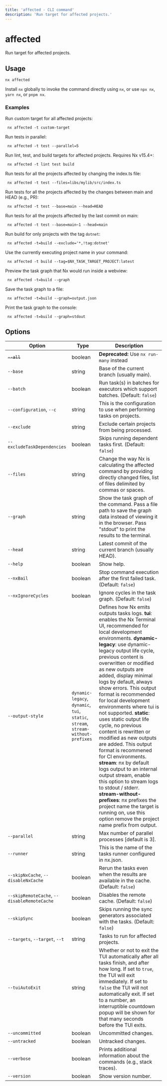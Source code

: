 ```yaml
---
title: 'affected - CLI command'
description: 'Run target for affected projects.'
---
```


# affected

Run target for affected projects.

## Usage

```shell
nx affected
```

Install `nx` globally to invoke the command directly using `nx`, or use `npx nx`, `yarn nx`, or `pnpm nx`.

### Examples

Run custom target for all affected projects:

```shell
 nx affected -t custom-target
```

Run tests in parallel:

```shell
 nx affected -t test --parallel=5
```

Run lint, test, and build targets for affected projects. Requires Nx v15.4+:

```shell
 nx affected -t lint test build
```

Run tests for all the projects affected by changing the index.ts file:

```shell
 nx affected -t test --files=libs/mylib/src/index.ts
```

Run tests for all the projects affected by the changes between main and HEAD (e.g., PR):

```shell
 nx affected -t test --base=main --head=HEAD
```

Run tests for all the projects affected by the last commit on main:

```shell
 nx affected -t test --base=main~1 --head=main
```

Run build for only projects with the tag `dotnet`:

```shell
 nx affected -t=build --exclude='*,!tag:dotnet'
```

Use the currently executing project name in your command:

```shell
 nx affected -t build --tag=$NX_TASK_TARGET_PROJECT:latest
```

Preview the task graph that Nx would run inside a webview:

```shell
 nx affected -t=build --graph
```

Save the task graph to a file:

```shell
 nx affected -t=build --graph=output.json
```

Print the task graph to the console:

```shell
 nx affected -t=build --graph=stdout
```

## Options

| Option                                      | Type                                                                              | Description                                                                                                                                                                                                                                                                                                                                                                                                                                                                                                                                                                                                                                                                                                                                                                                                                                                           |
| ------------------------------------------- | --------------------------------------------------------------------------------- | --------------------------------------------------------------------------------------------------------------------------------------------------------------------------------------------------------------------------------------------------------------------------------------------------------------------------------------------------------------------------------------------------------------------------------------------------------------------------------------------------------------------------------------------------------------------------------------------------------------------------------------------------------------------------------------------------------------------------------------------------------------------------------------------------------------------------------------------------------------------- |
| ~~`--all`~~                                 | boolean                                                                           | **Deprecated:** Use `nx run-many` instead                                                                                                                                                                                                                                                                                                                                                                                                                                                                                                                                                                                                                                                                                                                                                                                                                             |
| `--base`                                    | string                                                                            | Base of the current branch (usually main).                                                                                                                                                                                                                                                                                                                                                                                                                                                                                                                                                                                                                                                                                                                                                                                                                            |
| `--batch`                                   | boolean                                                                           | Run task(s) in batches for executors which support batches. (Default: `false`)                                                                                                                                                                                                                                                                                                                                                                                                                                                                                                                                                                                                                                                                                                                                                                                        |
| `--configuration`, `--c`                    | string                                                                            | This is the configuration to use when performing tasks on projects.                                                                                                                                                                                                                                                                                                                                                                                                                                                                                                                                                                                                                                                                                                                                                                                                   |
| `--exclude`                                 | string                                                                            | Exclude certain projects from being processed.                                                                                                                                                                                                                                                                                                                                                                                                                                                                                                                                                                                                                                                                                                                                                                                                                        |
| `--excludeTaskDependencies`                 | boolean                                                                           | Skips running dependent tasks first. (Default: `false`)                                                                                                                                                                                                                                                                                                                                                                                                                                                                                                                                                                                                                                                                                                                                                                                                               |
| `--files`                                   | string                                                                            | Change the way Nx is calculating the affected command by providing directly changed files, list of files delimited by commas or spaces.                                                                                                                                                                                                                                                                                                                                                                                                                                                                                                                                                                                                                                                                                                                               |
| `--graph`                                   | string                                                                            | Show the task graph of the command. Pass a file path to save the graph data instead of viewing it in the browser. Pass "stdout" to print the results to the terminal.                                                                                                                                                                                                                                                                                                                                                                                                                                                                                                                                                                                                                                                                                                 |
| `--head`                                    | string                                                                            | Latest commit of the current branch (usually HEAD).                                                                                                                                                                                                                                                                                                                                                                                                                                                                                                                                                                                                                                                                                                                                                                                                                   |
| `--help`                                    | boolean                                                                           | Show help.                                                                                                                                                                                                                                                                                                                                                                                                                                                                                                                                                                                                                                                                                                                                                                                                                                                            |
| `--nxBail`                                  | boolean                                                                           | Stop command execution after the first failed task. (Default: `false`)                                                                                                                                                                                                                                                                                                                                                                                                                                                                                                                                                                                                                                                                                                                                                                                                |
| `--nxIgnoreCycles`                          | boolean                                                                           | Ignore cycles in the task graph. (Default: `false`)                                                                                                                                                                                                                                                                                                                                                                                                                                                                                                                                                                                                                                                                                                                                                                                                                   |
| `--output-style`                            | `dynamic-legacy`, `dynamic`, `tui`, `static`, `stream`, `stream-without-prefixes` | Defines how Nx emits outputs tasks logs. **tui**: enables the Nx Terminal UI, recommended for local development environments. **dynamic-legacy**: use dynamic-legacy output life cycle, previous content is overwritten or modified as new outputs are added, display minimal logs by default, always show errors. This output format is recommended for local development environments where tui is not supported. **static**: uses static output life cycle, no previous content is rewritten or modified as new outputs are added. This output format is recommened for CI environments. **stream**: nx by default logs output to an internal output stream, enable this option to stream logs to stdout / stderr. **stream-without-prefixes**: nx prefixes the project name the target is running on, use this option remove the project name prefix from output. |
| `--parallel`                                | string                                                                            | Max number of parallel processes [default is 3].                                                                                                                                                                                                                                                                                                                                                                                                                                                                                                                                                                                                                                                                                                                                                                                                                      |
| `--runner`                                  | string                                                                            | This is the name of the tasks runner configured in nx.json.                                                                                                                                                                                                                                                                                                                                                                                                                                                                                                                                                                                                                                                                                                                                                                                                           |
| `--skipNxCache`, `--disableNxCache`         | boolean                                                                           | Rerun the tasks even when the results are available in the cache. (Default: `false`)                                                                                                                                                                                                                                                                                                                                                                                                                                                                                                                                                                                                                                                                                                                                                                                  |
| `--skipRemoteCache`, `--disableRemoteCache` | boolean                                                                           | Disables the remote cache. (Default: `false`)                                                                                                                                                                                                                                                                                                                                                                                                                                                                                                                                                                                                                                                                                                                                                                                                                         |
| `--skipSync`                                | boolean                                                                           | Skips running the sync generators associated with the tasks. (Default: `false`)                                                                                                                                                                                                                                                                                                                                                                                                                                                                                                                                                                                                                                                                                                                                                                                       |
| `--targets`, `--target`, `--t`              | string                                                                            | Tasks to run for affected projects.                                                                                                                                                                                                                                                                                                                                                                                                                                                                                                                                                                                                                                                                                                                                                                                                                                   |
| `--tuiAutoExit`                             | string                                                                            | Whether or not to exit the TUI automatically after all tasks finish, and after how long. If set to `true`, the TUI will exit immediately. If set to `false` the TUI will not automatically exit. If set to a number, an interruptible countdown popup will be shown for that many seconds before the TUI exits.                                                                                                                                                                                                                                                                                                                                                                                                                                                                                                                                                       |
| `--uncommitted`                             | boolean                                                                           | Uncommitted changes.                                                                                                                                                                                                                                                                                                                                                                                                                                                                                                                                                                                                                                                                                                                                                                                                                                                  |
| `--untracked`                               | boolean                                                                           | Untracked changes.                                                                                                                                                                                                                                                                                                                                                                                                                                                                                                                                                                                                                                                                                                                                                                                                                                                    |
| `--verbose`                                 | boolean                                                                           | Prints additional information about the commands (e.g., stack traces).                                                                                                                                                                                                                                                                                                                                                                                                                                                                                                                                                                                                                                                                                                                                                                                                |
| `--version`                                 | boolean                                                                           | Show version number.                                                                                                                                                                                                                                                                                                                                                                                                                                                                                                                                                                                                                                                                                                                                                                                                                                                  |
